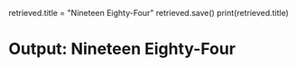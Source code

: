 retrieved.title = "Nineteen Eighty-Four"
retrieved.save()
print(retrieved.title)
# Output: Nineteen Eighty-Four
